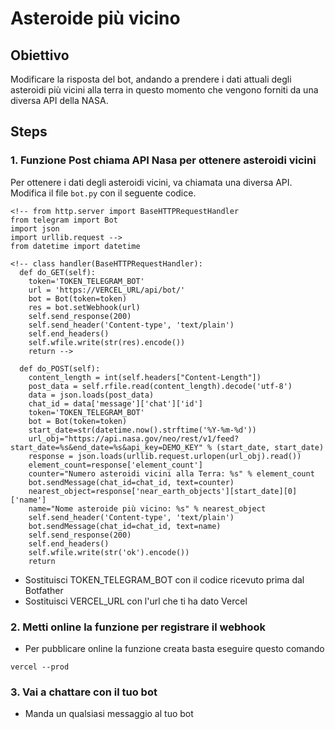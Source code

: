# Asteroide più vicino

## Obiettivo

Modificare la risposta del bot, andando a prendere i dati attuali degli asteroidi più vicini alla terra in questo momento che vengono forniti da una diversa API della NASA.

## Steps

### 1. Funzione Post chiama API Nasa per ottenere asteroidi vicini

Per ottenere i dati degli asteroidi vicini, va chiamata una diversa API.
Modifica il file `bot.py` con il seguente codice.

```
<!-- from http.server import BaseHTTPRequestHandler
from telegram import Bot
import json
import urllib.request -->
from datetime import datetime

<!-- class handler(BaseHTTPRequestHandler):
  def do_GET(self):
    token='TOKEN_TELEGRAM_BOT'
    url = 'https://VERCEL_URL/api/bot/'
    bot = Bot(token=token)
    res = bot.setWebhook(url)
    self.send_response(200)
    self.send_header('Content-type', 'text/plain')
    self.end_headers()
    self.wfile.write(str(res).encode())
    return -->
  
  def do_POST(self):
    content_length = int(self.headers["Content-Length"])
    post_data = self.rfile.read(content_length).decode('utf-8')
    data = json.loads(post_data)
    chat_id = data['message']['chat']['id']
    token='TOKEN_TELEGRAM_BOT'
    bot = Bot(token=token)
    start_date=str(datetime.now().strftime('%Y-%m-%d'))
    url_obj="https://api.nasa.gov/neo/rest/v1/feed?start_date=%s&end_date=%s&api_key=DEMO_KEY" % (start_date, start_date)
    response = json.loads(urllib.request.urlopen(url_obj).read())
    element_count=response['element_count']
    counter="Numero asteroidi vicini alla Terra: %s" % element_count
    bot.sendMessage(chat_id=chat_id, text=counter)
    nearest_object=response['near_earth_objects'][start_date][0]['name']
    name="Nome asteroide più vicino: %s" % nearest_object
    self.send_header('Content-type', 'text/plain')
    bot.sendMessage(chat_id=chat_id, text=name)
    self.send_response(200)
    self.end_headers()
    self.wfile.write(str('ok').encode())
    return

```

- Sostituisci TOKEN_TELEGRAM_BOT con il codice ricevuto prima dal Botfather
- Sostituisci VERCEL_URL con l'url che ti ha dato Vercel  

### 2. Metti online la funzione per registrare il webhook

- Per pubblicare online la funzione creata basta eseguire questo comando
```
vercel --prod
```

### 3. Vai a chattare con il tuo bot
- Manda un qualsiasi messaggio al tuo bot